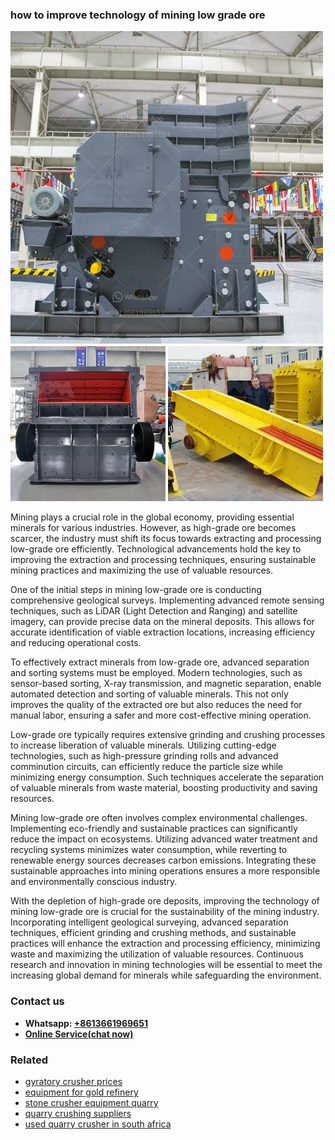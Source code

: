<h3>how to improve technology of mining low grade ore</h3><img src='1702953316.jpg' alt=''><p>Mining plays a crucial role in the global economy, providing essential minerals for various industries. However, as high-grade ore becomes scarcer, the industry must shift its focus towards extracting and processing low-grade ore efficiently. Technological advancements hold the key to improving the extraction and processing techniques, ensuring sustainable mining practices and maximizing the use of valuable resources.</p><p>One of the initial steps in mining low-grade ore is conducting comprehensive geological surveys. Implementing advanced remote sensing techniques, such as LiDAR (Light Detection and Ranging) and satellite imagery, can provide precise data on the mineral deposits. This allows for accurate identification of viable extraction locations, increasing efficiency and reducing operational costs.</p><p>To effectively extract minerals from low-grade ore, advanced separation and sorting systems must be employed. Modern technologies, such as sensor-based sorting, X-ray transmission, and magnetic separation, enable automated detection and sorting of valuable minerals. This not only improves the quality of the extracted ore but also reduces the need for manual labor, ensuring a safer and more cost-effective mining operation.</p><p>Low-grade ore typically requires extensive grinding and crushing processes to increase liberation of valuable minerals. Utilizing cutting-edge technologies, such as high-pressure grinding rolls and advanced comminution circuits, can efficiently reduce the particle size while minimizing energy consumption. Such techniques accelerate the separation of valuable minerals from waste material, boosting productivity and saving resources.</p><p>Mining low-grade ore often involves complex environmental challenges. Implementing eco-friendly and sustainable practices can significantly reduce the impact on ecosystems. Utilizing advanced water treatment and recycling systems minimizes water consumption, while reverting to renewable energy sources decreases carbon emissions. Integrating these sustainable approaches into mining operations ensures a more responsible and environmentally conscious industry.</p><p>With the depletion of high-grade ore deposits, improving the technology of mining low-grade ore is crucial for the sustainability of the mining industry. Incorporating intelligent geological surveying, advanced separation techniques, efficient grinding and crushing methods, and sustainable practices will enhance the extraction and processing efficiency, minimizing waste and maximizing the utilization of valuable resources. Continuous research and innovation in mining technologies will be essential to meet the increasing global demand for minerals while safeguarding the environment.</p><h3>Contact us</h3><ul><li><strong>Whatsapp:&nbsp;<a href="https://wa.me/8613661969651">+8613661969651</a></strong></li><li><a href="https://swt.shibang-china.com/?git&amp;zhl&amp;how to improve technology of mining low grade ore"><strong>Online Service(chat now)</strong></a></li></ul><h3>Related</h3><ul><li><a href='gyratory crusher prices.md'>gyratory crusher prices</a></li><li><a href='equipment for gold refinery.md'>equipment for gold refinery</a></li><li><a href='stone crusher equipment quarry.md'>stone crusher equipment quarry</a></li><li><a href='quarry crushing suppliers.md'>quarry crushing suppliers</a></li><li><a href='used quarry crusher in south africa.md'>used quarry crusher in south africa</a></li></ul>